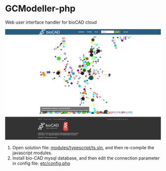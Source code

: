 # GCModeller-php

Web user interface handler for bioCAD cloud

![](https://raw.githubusercontent.com/GCModeller-Cloud/GCModeller-Cloud/master/design/index.png)


1. Open solution file: [modules/typescript/ts.sln](modules/typescript/ts.sln), and then re-compile the javascript modules.
2. Install bio-CAD mysql database, and then edit the connection parameter in config file: [etc/config.php](etc/config.php)
